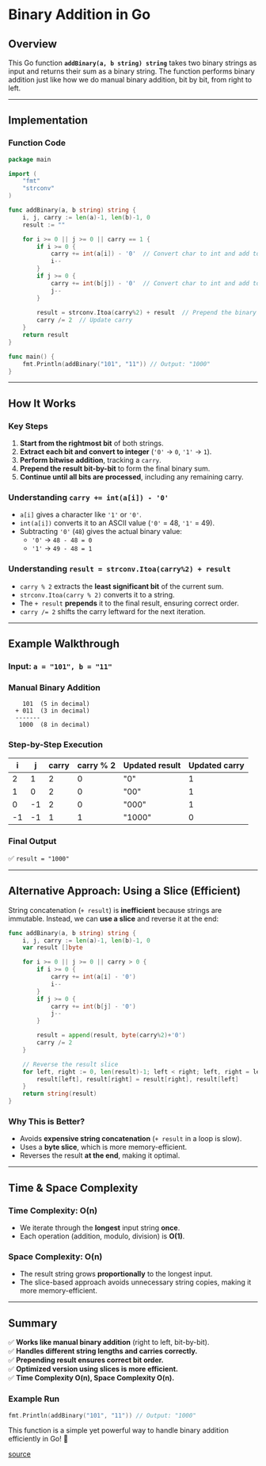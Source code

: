 # Binary Addition in Go

## Overview
This Go function **`addBinary(a, b string) string`** takes two binary strings as input and returns their sum as a binary string. The function performs binary addition just like how we do manual binary addition, bit by bit, from right to left.

---

## Implementation
### **Function Code**
```go
package main

import (
    "fmt"
    "strconv"
)

func addBinary(a, b string) string {
    i, j, carry := len(a)-1, len(b)-1, 0
    result := ""

    for i >= 0 || j >= 0 || carry == 1 {
        if i >= 0 {
            carry += int(a[i]) - '0'  // Convert char to int and add to carry
            i--
        }
        if j >= 0 {
            carry += int(b[j]) - '0'  // Convert char to int and add to carry
            j--
        }
        
        result = strconv.Itoa(carry%2) + result  // Prepend the binary digit
        carry /= 2  // Update carry
    }
    return result
}

func main() {
    fmt.Println(addBinary("101", "11")) // Output: "1000"
}
```

---

## **How It Works**
### **Key Steps**
1. **Start from the rightmost bit** of both strings.
2. **Extract each bit and convert to integer** (`'0'` → `0`, `'1'` → `1`).
3. **Perform bitwise addition**, tracking a `carry`.
4. **Prepend the result bit-by-bit** to form the final binary sum.
5. **Continue until all bits are processed**, including any remaining carry.

### **Understanding `carry += int(a[i]) - '0'`**
- `a[i]` gives a character like `'1'` or `'0'`.
- `int(a[i])` converts it to an ASCII value (`'0'` = 48, `'1'` = 49).
- Subtracting `'0'` (`48`) gives the actual binary value:
  - `'0'` → `48 - 48 = 0`
  - `'1'` → `49 - 48 = 1`

### **Understanding `result = strconv.Itoa(carry%2) + result`**
- `carry % 2` extracts the **least significant bit** of the current sum.
- `strconv.Itoa(carry % 2)` converts it to a string.
- The `+ result` **prepends** it to the final result, ensuring correct order.
- `carry /= 2` shifts the carry leftward for the next iteration.

---

## **Example Walkthrough**
### Input: `a = "101", b = "11"`
### **Manual Binary Addition**
```
    101  (5 in decimal)
  + 011  (3 in decimal)
  -------
   1000  (8 in decimal)
```

### **Step-by-Step Execution**
| i | j | carry | carry % 2 | Updated result | Updated carry |
|---|---|-------|-----------|---------------|---------------|
| 2 | 1 | 2     | 0         | "0"           | 1             |
| 1 | 0 | 2     | 0         | "00"          | 1             |
| 0 | -1| 2     | 0         | "000"         | 1             |
| -1| -1| 1     | 1         | "1000"        | 0             |

### **Final Output**
✅ `result = "1000"`

---

## **Alternative Approach: Using a Slice (Efficient)**
String concatenation (`+ result`) is **inefficient** because strings are immutable. Instead, we can **use a slice** and reverse it at the end:

```go
func addBinary(a, b string) string {
    i, j, carry := len(a)-1, len(b)-1, 0
    var result []byte

    for i >= 0 || j >= 0 || carry > 0 {
        if i >= 0 {
            carry += int(a[i] - '0')
            i--
        }
        if j >= 0 {
            carry += int(b[j] - '0')
            j--
        }

        result = append(result, byte(carry%2)+'0')
        carry /= 2
    }

    // Reverse the result slice
    for left, right := 0, len(result)-1; left < right; left, right = left+1, right-1 {
        result[left], result[right] = result[right], result[left]
    }
    return string(result)
}
```

### **Why This is Better?**
- Avoids **expensive string concatenation** (`+ result` in a loop is slow).
- Uses a **byte slice**, which is more memory-efficient.
- Reverses the result **at the end**, making it optimal.

---

## **Time & Space Complexity**
### **Time Complexity: O(n)**
- We iterate through the **longest** input string **once**.
- Each operation (addition, modulo, division) is **O(1)**.

### **Space Complexity: O(n)**
- The result string grows **proportionally** to the longest input.
- The slice-based approach avoids unnecessary string copies, making it more memory-efficient.

---

## **Summary**
✅ **Works like manual binary addition** (right to left, bit-by-bit).  
✅ **Handles different string lengths and carries correctly.**  
✅ **Prepending result ensures correct bit order.**  
✅ **Optimized version using slices is more efficient.**  
✅ **Time Complexity O(n), Space Complexity O(n).**  

### **Example Run**
```go
fmt.Println(addBinary("101", "11")) // Output: "1000"
```
This function is a simple yet powerful way to handle binary addition efficiently in Go! 🚀


[source](https://leetcode.com/problems/add-binary/)